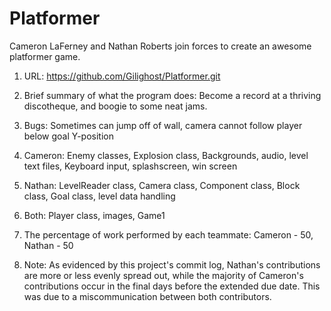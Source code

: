 # Platformer
Cameron LaFerney and Nathan Roberts join forces to create an awesome platformer game.

1. URL: https://github.com/Gilighost/Platformer.git
2. Brief summary of what the program does:
  Become a record at a thriving discotheque, and boogie to some neat jams.
3. Bugs: Sometimes can jump off of wall, camera cannot follow player below goal Y-position 
4. Cameron: Enemy classes, Explosion class, Backgrounds, audio, level text files, Keyboard input, splashscreen, win screen
5. Nathan: LevelReader class, Camera class, Component class, Block class, Goal class, level data handling
6. Both: Player class, images, Game1
7. The percentage of work performed by each teammate: Cameron - 50, Nathan - 50

8. Note:  As evidenced by this project's commit log, Nathan's contributions are more or less evenly spread out, 
while the majority of Cameron's contributions occur in the final days before the extended due date.  This was 
due to a miscommunication between both contributors.
